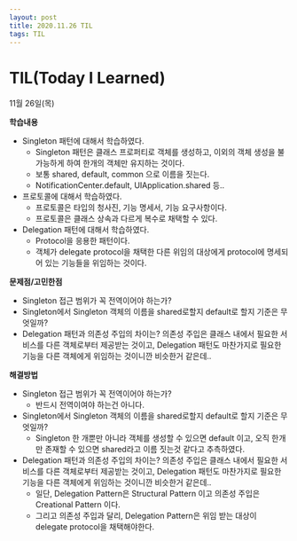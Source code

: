 ```yaml
---
layout: post
title: 2020.11.26 TIL
tags: TIL
---
```

# TIL(Today I Learned)

11월 26일(목)

**학습내용**

- Singleton 패턴에 대해서 학습하였다.
    - Singleton 패턴은 클래스 프로퍼티로 객체를 생성하고, 이외의 객체 생성을 불가능하게 하여 한개의 객체만 유지하는 것이다.
    - 보통 shared, default, common 으로 이름을 짓는다.
    - NotificationCenter.default, UIApplication.shared 등..
- 프로토콜에 대해서 학습하였다.
    - 프로토콜은 타입의 청사진, 기능 명세서, 기능 요구사항이다.
    - 프로토콜은 클래스 상속과 다르게 복수로 채택할 수 있다.
- Delegation 패턴에 대해서 학습하였다.
    - Protocol을 응용한 패턴이다.
    - 객체가 delegate protocol을 채택한 다른 위임의 대상에게 protocol에 명세되어 있는 기능들을 위임하는 것이다.

**문제점/고민한점**

- Singleton 접근 범위가 꼭 전역이어야 하는가?
- Singleton에서 Singleton 객체의 이름을 shared로할지 default로 할지 기준은 무엇일까?
- Delegation 패턴과 의존성 주입의 차이는? 의존성 주입은 클래스 내에서 필요한 서비스를 다른 객체로부터 제공받는 것이고, Delegation 패턴도 마찬가지로 필요한 기능을 다른 객체에게 위임하는 것이니깐 비슷한거 같은데..

**해결방법**

- Singleton 접근 범위가 꼭 전역이어야 하는가?
    - 반드시 전역이여야 하는건 아니다.
- Singleton에서 Singleton 객체의 이름을 shared로할지 default로 할지 기준은 무엇일까?
    - Singleton 한 개뿐만 아니라 객체를 생성할 수 있으면 default 이고, 오직 한개만 존재할 수 있으면 shared라고 이름 짓는것 같다고 추측하였다.
- Delegation 패턴과 의존성 주입의 차이는? 의존성 주입은 클래스 내에서 필요한 서비스를 다른 객체로부터 제공받는 것이고, Delegation 패턴도 마찬가지로 필요한 기능을 다른 객체에게 위임하는 것이니깐 비슷한거 같은데..
    - 일단, Delegation Pattern은 Structural Pattern 이고 의존성 주입은 Creational Pattern 이다.
    - 그리고 의존성 주입과 달리, Delegation Pattern은 위임 받는 대상이 delegate protocol을 채택해야한다.

